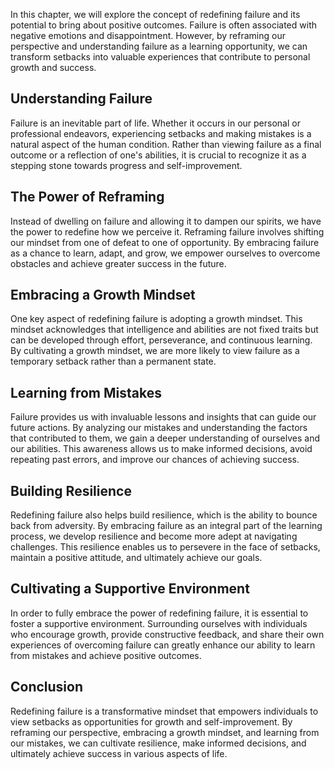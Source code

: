 
In this chapter, we will explore the concept of redefining failure and its potential to bring about positive outcomes. Failure is often associated with negative emotions and disappointment. However, by reframing our perspective and understanding failure as a learning opportunity, we can transform setbacks into valuable experiences that contribute to personal growth and success.

Understanding Failure
---------------------

Failure is an inevitable part of life. Whether it occurs in our personal or professional endeavors, experiencing setbacks and making mistakes is a natural aspect of the human condition. Rather than viewing failure as a final outcome or a reflection of one's abilities, it is crucial to recognize it as a stepping stone towards progress and self-improvement.

The Power of Reframing
----------------------

Instead of dwelling on failure and allowing it to dampen our spirits, we have the power to redefine how we perceive it. Reframing failure involves shifting our mindset from one of defeat to one of opportunity. By embracing failure as a chance to learn, adapt, and grow, we empower ourselves to overcome obstacles and achieve greater success in the future.

Embracing a Growth Mindset
--------------------------

One key aspect of redefining failure is adopting a growth mindset. This mindset acknowledges that intelligence and abilities are not fixed traits but can be developed through effort, perseverance, and continuous learning. By cultivating a growth mindset, we are more likely to view failure as a temporary setback rather than a permanent state.

Learning from Mistakes
----------------------

Failure provides us with invaluable lessons and insights that can guide our future actions. By analyzing our mistakes and understanding the factors that contributed to them, we gain a deeper understanding of ourselves and our abilities. This awareness allows us to make informed decisions, avoid repeating past errors, and improve our chances of achieving success.

Building Resilience
-------------------

Redefining failure also helps build resilience, which is the ability to bounce back from adversity. By embracing failure as an integral part of the learning process, we develop resilience and become more adept at navigating challenges. This resilience enables us to persevere in the face of setbacks, maintain a positive attitude, and ultimately achieve our goals.

Cultivating a Supportive Environment
------------------------------------

In order to fully embrace the power of redefining failure, it is essential to foster a supportive environment. Surrounding ourselves with individuals who encourage growth, provide constructive feedback, and share their own experiences of overcoming failure can greatly enhance our ability to learn from mistakes and achieve positive outcomes.

Conclusion
----------

Redefining failure is a transformative mindset that empowers individuals to view setbacks as opportunities for growth and self-improvement. By reframing our perspective, embracing a growth mindset, and learning from our mistakes, we can cultivate resilience, make informed decisions, and ultimately achieve success in various aspects of life.
